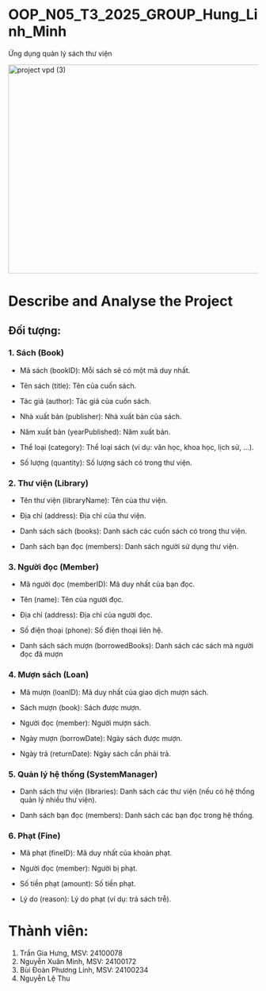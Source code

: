 # OOP_N05_T3_2025_GROUP_Hung_Linh_Minh
Ứng dụng quản lý sách thư viện

<img width="660" height="421" alt="project vpd (3)" src="https://github.com/user-attachments/assets/da348b0c-4bfd-400c-a259-4152b325f85d" />

# Describe and Analyse the Project
## Đối tượng:
### 1. Sách (Book)

+ Mã sách (bookID): Mỗi sách sẽ có một mã duy nhất.

+ Tên sách (title): Tên của cuốn sách.


+ Tác giả (author): Tác giả của cuốn sách.

+ Nhà xuất bản (publisher): Nhà xuất bản của sách.

+ Năm xuất bản (yearPublished): Năm xuất bản.

+ Thể loại (category): Thể loại sách (ví dụ: văn học, khoa học, lịch sử, ...).

+ Số lượng (quantity): Số lượng sách có trong thư viện.

### 2. Thư viện (Library)

+ Tên thư viện (libraryName): Tên của thư viện.

+ Địa chỉ (address): Địa chỉ của thư viện.

+ Danh sách sách (books): Danh sách các cuốn sách có trong thư viện.

+ Danh sách bạn đọc (members): Danh sách người sử dụng thư viện.

### 3. Người đọc (Member)

+ Mã người đọc (memberID): Mã duy nhất của bạn đọc.

+ Tên (name): Tên của người đọc.

+ Địa chỉ (address): Địa chỉ của người đọc.

+ Số điện thoại (phone): Số điện thoại liên hệ.

+ Danh sách sách mượn (borrowedBooks): Danh sách các sách mà người đọc đã mượn

### 4. Mượn sách (Loan)

+ Mã mượn (loanID): Mã duy nhất của giao dịch mượn sách.

+ Sách mượn (book): Sách được mượn.

+ Người đọc (member): Người mượn sách.

+ Ngày mượn (borrowDate): Ngày sách được mượn.

+ Ngày trả (returnDate): Ngày sách cần phải trả.

### 5. Quản lý hệ thống (SystemManager)

+ Danh sách thư viện (libraries): Danh sách các thư viện (nếu có hệ thống quản lý nhiều thư viện).

+ Danh sách bạn đọc (members): Danh sách các bạn đọc trong hệ thống.

### 6. Phạt (Fine)

+ Mã phạt (fineID): Mã duy nhất của khoản phạt.

+ Người đọc (member): Người bị phạt.

+ Số tiền phạt (amount): Số tiền phạt.

+ Lý do (reason): Lý do phạt (ví dụ: trả sách trễ).
# Thành viên:
1. Trần Gia Hưng, MSV: 24100078
2. Nguyễn Xuân Minh, MSV: 24100172
3. Bùi Đoàn Phương Linh, MSV: 24100234
4. Nguyễn Lệ Thu
